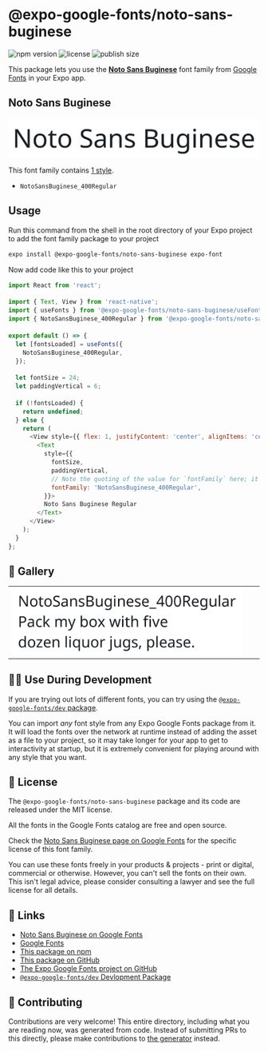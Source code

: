 # @expo-google-fonts/noto-sans-buginese

![npm version](https://flat.badgen.net/npm/v/@expo-google-fonts/noto-sans-buginese)
![license](https://flat.badgen.net/github/license/expo/google-fonts)
![publish size](https://flat.badgen.net/packagephobia/install/@expo-google-fonts/noto-sans-buginese)

This package lets you use the [**Noto Sans Buginese**](https://fonts.google.com/specimen/Noto+Sans+Buginese) font family from [Google Fonts](https://fonts.google.com/) in your Expo app.

## Noto Sans Buginese

![Noto Sans Buginese](./font-family.png)

This font family contains [1 style](#-gallery).

- `NotoSansBuginese_400Regular`

## Usage

Run this command from the shell in the root directory of your Expo project to add the font family package to your project
```sh
expo install @expo-google-fonts/noto-sans-buginese expo-font
```

Now add code like this to your project
```js
import React from 'react';

import { Text, View } from 'react-native';
import { useFonts } from '@expo-google-fonts/noto-sans-buginese/useFonts';
import { NotoSansBuginese_400Regular } from '@expo-google-fonts/noto-sans-buginese/400Regular';

export default () => {
  let [fontsLoaded] = useFonts({
    NotoSansBuginese_400Regular,
  });

  let fontSize = 24;
  let paddingVertical = 6;

  if (!fontsLoaded) {
    return undefined;
  } else {
    return (
      <View style={{ flex: 1, justifyContent: 'center', alignItems: 'center' }}>
        <Text
          style={{
            fontSize,
            paddingVertical,
            // Note the quoting of the value for `fontFamily` here; it expects a string!
            fontFamily: 'NotoSansBuginese_400Regular',
          }}>
          Noto Sans Buginese Regular
        </Text>
      </View>
    );
  }
};

```

## 🔡 Gallery


||||
|-|-|-|
|![NotoSansBuginese_400Regular](.//400Regular/NotoSansBuginese_400Regular.ttf.png)||||


## 👩‍💻 Use During Development

If you are trying out lots of different fonts, you can try using the [`@expo-google-fonts/dev` package](https://github.com/expo/google-fonts/tree/master/font-packages/dev#readme).

You can import *any* font style from any Expo Google Fonts package from it. It will load the fonts
over the network at runtime instead of adding the asset as a file to your project, so it may take longer
for your app to get to interactivity at startup, but it is extremely convenient
for playing around with any style that you want.

## 📖 License

The `@expo-google-fonts/noto-sans-buginese` package and its code are released under the MIT license.

All the fonts in the Google Fonts catalog are free and open source.

Check the [Noto Sans Buginese page on Google Fonts](https://fonts.google.com/specimen/Noto+Sans+Buginese) for the specific license of this font family.

You can use these fonts freely in your products & projects - print or digital, commercial or otherwise. However, you can't sell the fonts on their own. This isn't legal advice, please consider consulting a lawyer and see the full license for all details.

## 🔗 Links

- [Noto Sans Buginese on Google Fonts](https://fonts.google.com/specimen/Noto+Sans+Buginese)
- [Google Fonts](https://fonts.google.com/)
- [This package on npm](https://www.npmjs.com/package/@expo-google-fonts/noto-sans-buginese)
- [This package on GitHub](https://github.com/expo/google-fonts/tree/master/font-packages/noto-sans-buginese)
- [The Expo Google Fonts project on GitHub](https://github.com/expo/google-fonts)
- [`@expo-google-fonts/dev` Devlopment Package](https://github.com/expo/google-fonts/tree/master/font-packages/dev)

## 🤝 Contributing

Contributions are very welcome! This entire directory, including what you are reading now, was generated from code. Instead of submitting PRs to this directly, please make contributions to [the generator](https://github.com/expo/google-fonts/tree/master/packages/generator) instead.

